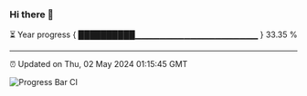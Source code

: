 ### Hi there 👋

⏳ Year progress { ██████████▁▁▁▁▁▁▁▁▁▁▁▁▁▁▁▁▁▁▁▁ } 33.35 %

---

⏰ Updated on Thu, 02 May 2024 01:15:45 GMT

![Progress Bar CI](https://github.com/ZhaoGui/ZhaoGui/workflows/Progress%20Bar%20CI/badge.svg)
